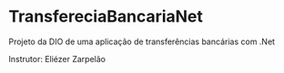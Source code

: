 # TransfereciaBancariaNet
 Projeto da DIO de uma aplicação de transferências bancárias com .Net

 Instrutor: Eliézer Zarpelão
